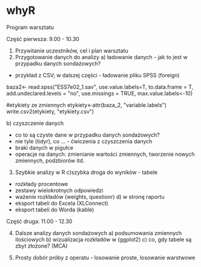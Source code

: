 # whyR

Program warsztatu

Część pierwsza: 9.00 - 10.30

1. Przywitanie uczestników, cel i plan warsztatu
2. Przygotowanie danych do analizy
a) ładowanie danych - jak to jest w przypadku danych sondażowych?
- przykład z CSV; w dalszej części - ładowanie pliku SPSS (foreign)

baza2<- read.spss("ESS7e02_1.sav", use.value.labels=T, to.data.frame = T,  add.undeclared.levels = "no", use.missings = TRUE, max.value.labels<-10)

#etykiety ze zmiennych
etykiety<-attr(baza_2, "variable.labels") 
write.csv2(etykiety, "etykiety.csv")

b) czyszczenie danych
- co to są czyste dane w przypadku danych sondażowych?
- nie tyle (tidyr), co ... - ćwiczenia z czyszczenia danych
- braki danych w pigułce
- operacje na danych: zmienianie wartości zmiennych, tworzenie nowych zmiennych, podzbiorów itd.
3) Szybkie analizy w R 
c)szybka droga do wyników - tabele
- rozkłady procentowe
- zestawy wielokrotnych odpowiedzi
- ważenie rozkładów (weights, questionr)
d) w stronę raportu
- eksport tabeli do Excela (XLConnect)
- eksport tabeli do Worda (kable)

Część druga: 11.00 - 12.30

4) Dalsze analizy danych sondażowych
a) podsumowania zmiennych ilościowych
b) wizualizacja rozkładów w (ggplot2)
c) co, gdy tabele są zbyt złożone? (MCA)

5) Prosty dobór próby z operatu - losowanie proste, losowanie warstwowe
